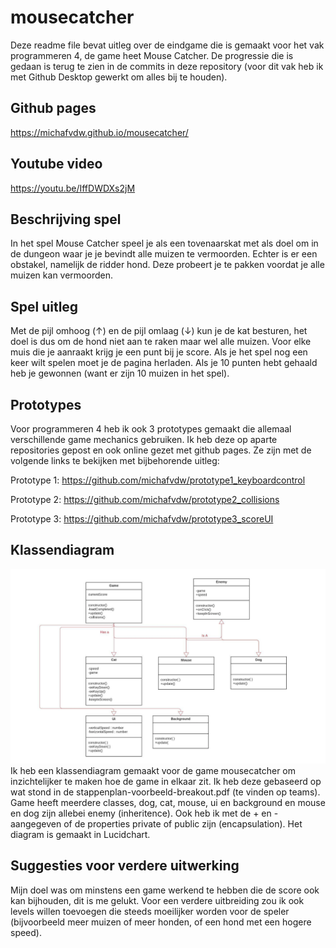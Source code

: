 # mousecatcher
Deze readme file bevat uitleg over de eindgame die is gemaakt voor het vak programmeren 4, de game heet Mouse Catcher. De progressie die is gedaan is terug te zien in de commits in deze repository (voor dit vak heb ik met Github Desktop gewerkt om alles bij te houden). 

## Github pages
https://michafvdw.github.io/mousecatcher/

## Youtube video 
https://youtu.be/IffDWDXs2jM

## Beschrijving spel 
In het spel Mouse Catcher speel je als een tovenaarskat met als doel om in de dungeon waar je je bevindt alle muizen te vermoorden. Echter is er een obstakel, namelijk de ridder hond. Deze probeert je te pakken voordat je alle muizen kan vermoorden. 

## Spel uitleg
Met de pijl omhoog (↑) en de pijl omlaag (↓) kun je de kat besturen, het doel is dus om de hond niet aan te raken maar wel alle muizen. Voor elke muis die je aanraakt krijg je een punt bij je score. Als je het spel nog een keer wilt spelen moet je de pagina herladen. Als je 10 punten hebt gehaald heb je gewonnen (want er zijn 10 muizen in het spel). 

## Prototypes
Voor programmeren 4 heb ik ook 3 prototypes gemaakt die allemaal verschillende game mechanics gebruiken. Ik heb deze op aparte repositories gepost en ook online gezet met github pages. Ze zijn met de volgende links te bekijken met bijbehorende uitleg:

Prototype 1:  https://github.com/michafvdw/prototype1_keyboardcontrol 

Prototype 2: https://github.com/michafvdw/prototype2_collisions

Prototype 3: https://github.com/michafvdw/prototype3_scoreUI

## Klassendiagram 
<img src="src/images/UML-klasse.png" width="800"/>
Ik heb een klassendiagram gemaakt voor de game mousecatcher om inzichtelijker te maken hoe de game in elkaar zit. Ik heb deze gebaseerd op wat stond in de stappenplan-voorbeeld-breakout.pdf (te vinden op teams). Game heeft meerdere classes, dog, cat, mouse, ui en background en mouse en dog zijn allebei enemy (inheritence). Ook heb ik met de + en - aangegeven of de properties private of public zijn (encapsulation). Het diagram is gemaakt in Lucidchart. 

## Suggesties voor verdere uitwerking 
Mijn doel was om minstens een game werkend te hebben die de score ook kan bijhouden, dit is me gelukt. Voor een verdere uitbreiding zou ik ook levels willen toevoegen die steeds moeilijker worden voor de speler (bijvoorbeeld meer muizen of meer honden, of een hond met een hogere speed).
